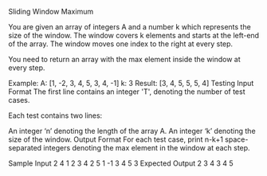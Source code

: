 Sliding Window Maximum


You are given an array of integers A and a number k which represents the size of the window. The window covers k elements and starts at the left-end of the array. The window moves one index to the right at every step.

You need to return an array with the max element inside the window at every step.

Example:
A: [1, -2, 3, 4, 5, 3, 4, -1]
k: 3
Result: [3, 4, 5, 5, 5, 4]
Testing
Input Format
The first line contains an integer 'T', denoting the number of test cases.

Each test contains two lines:

An integer ‘n’ denoting the length of the array A.
An integer ‘k’ denoting the size of the window.
Output Format
For each test case, print n-k+1 space-separated integers denoting the max element in the window at each step.

Sample Input
2
4
1 2 3 4
2
5
1 -1 3 4 5
3
Expected Output
2 3 4
3 4 5